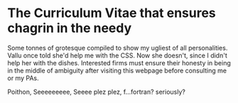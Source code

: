 # The Curriculum Vitae that ensures chagrin in the needy
Some tonnes of grotesque compiled to show my ugliest of all personalities. 
Vallu once told she'd help me with the CSS. Now she doesn't, since I didn't help her with the dishes. Interested firms must ensure their honesty in being in the middle of ambiguity after visiting this webpage before consulting me or my PAs. 

Poithon, Seeeeeeeee, Seeee plez plez, f...fortran? seriously? 
